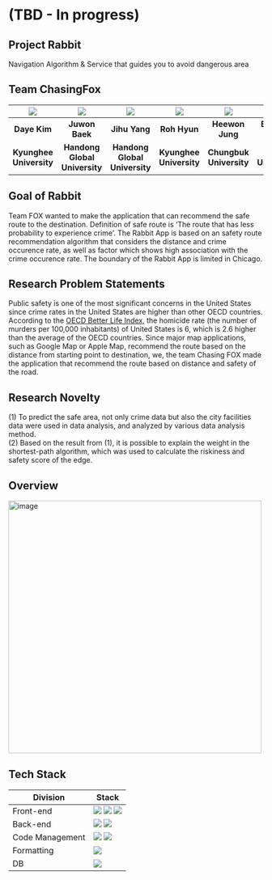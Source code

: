 # (TBD - In progress)

## Project Rabbit
Navigation Algorithm & Service that guides you to avoid dangerous area

## Team ChasingFox

| ![](https://github.com/chersiakingdom.png) | ![](https://github.com/21700340JuwonBaek.png) | ![](https://github.com/zihooy.png) | ![](https://github.com/YesHyeon.png) | ![](https://github.com/heewoneha.png) | ![](https://github.com/heewoneha.png) |
| :--------------------------------------: | :--------------------------------------: | :--------------------------------------: | :-----------------------------------: | :------------------------------------: | :------------------------------------: |
|             **Daye Kim**              |             **Juwon Baek**              |             **Jihu Yang**              |            **Roh Hyun**            |            **Heewon Jung**             |            **Bryanna Ruiz**             |
|             **Kyunghee University**              |             **Handong Global University**              |             **Handong Global University**              |            **Kyunghee University**            |            **Chungbuk University**             |            **Purdue University**             |


## Goal of Rabbit
Team FOX wanted to make the application that can recommend the safe route to the destination. Definition of safe route is ‘The route that has less probability to experience crime’. The Rabbit App is based on an safety route recommendation algorithm that considers the distance and crime occurence rate, as well as factor which shows high association with the crime occurence rate. The boundary of the Rabbit App is limited in Chicago. 

## Research Problem Statements
Public safety is one of the most significant concerns in the United States since crime rates in the United States are higher than other OECD countries. According to the [OECD Better Life Index](https://www.bbc.com/news/57581270), the homicide rate (the number of murders per 100,000 inhabitants) of United States is 6, which is 2.6 higher than the average of the OECD countries. Since major map applications, such as Google Map or Apple Map, recommend the route based on the distance from starting point to destination, we, the team Chasing FOX made the application that recommend the route based on distance and safety of the road.
 
## Research Novelty
(1) To predict the safe area, not only crime data but also the city facilities data were used in data analysis, and analyzed by various data analysis method.  
(2) Based on the result from (1), it is possible to explain the weight in the shortest-path algorithm, which was used to calculate the riskiness and safety score of the edge.

## Overview
<img align="center" width="500" alt="image" src="https://user-images.githubusercontent.com/101122651/196250447-9df4550a-6066-4f6e-8414-6f93e017a336.png">


## Tech Stack
| Division        | Stack                                                                                                                                                                                                                                                                                           | 
| --------------- | ----------------------------------------------------------------------------------------------------------------------------------------------------------------------------------------------------------------------------------------------------------------------------------------------------------- |
| Front-end       | <img src="https://img.shields.io/badge/react native-61DAFB?style=for-the-badge&logo=react&logoColor=black"> <img src="https://img.shields.io/badge/type script-007acc?style=for-the-badge&logo=typescript&logoColor=black"> <img src="https://img.shields.io/badge/Google Map API-1EA362?style=for-the-badge&logo=google&logoColor=DD4B3E"> |
| Back-end        |  <img src="https://img.shields.io/badge/springboot-6DB33F?style=for-the-badge&logo=springboot&logoColor=black"> <img src="https://img.shields.io/badge/jpa-6DB33F?style=for-the-badge&logo=springboot&logoColor=black">|
| Code Management | <img src="https://img.shields.io/badge/git-F05032?style=for-the-badge&logo=git&logoColor=black"> <img src="https://img.shields.io/badge/github-181717?style=for-the-badge&logo=github&logoColor=white"> |
| Formatting      | <img src="https://img.shields.io/badge/prettier-F7B93E?style=for-the-badge&logo=prettier&logoColor=black">                                 |
| DB              | <img src="https://img.shields.io/badge/mysql-4479A1?style=for-the-badge&logo=mysql&logoColor=black"> |
